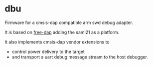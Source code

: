 # dbu
Firmware for a cmsis-dap compatible arm swd debug adapter.

It is based on [free-dap](https://github.com/ataradov/free-dap) adding the saml21 as a platform.

It also implements cmsis-dap vendor extensions to 
  - control power delivery to the target
  - and transport a uart debug message stream to the host debugger.

